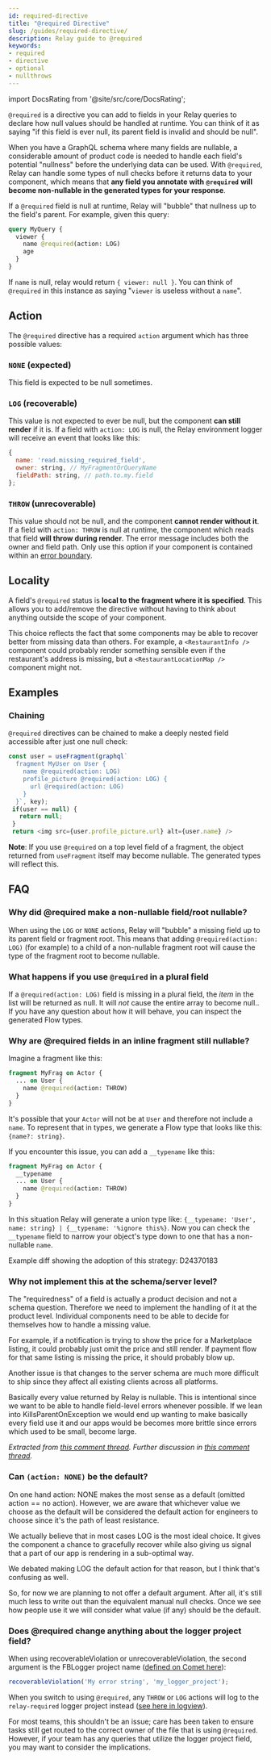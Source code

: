 ```yaml
---
id: required-directive
title: "@required Directive"
slug: /guides/required-directive/
description: Relay guide to @required
keywords:
- required
- directive
- optional
- nullthrows
---
```


import DocsRating from '@site/src/core/DocsRating';

`@required` is a directive you can add to fields in your Relay queries to declare how null values should be handled at runtime. You can think of it as saying "if this field is ever null, its parent field is invalid and should be null".

When you have a GraphQL schema where many fields are nullable, a considerable amount of product code is needed to handle each field's potential "nullness" before the underlying data can be used. With `@required`, Relay can handle some types of null checks before it returns data to your component, which means that **any field you annotate with** **`@required`** **will become non-nullable in the generated types for your response**.

If a `@required` field is null at runtime, Relay will "bubble" that nullness up to the field's parent. For example, given this query:

```graphql
query MyQuery {
  viewer {
    name @required(action: LOG)
    age
  }
}
```

If `name` is null, relay would return `{ viewer: null }`. You can think of `@required` in this instance as saying "`viewer` is useless without a `name`".

## Action

The `@required` directive has a required `action` argument which has three possible values:

### `NONE` (expected)

This field is expected to be null sometimes.

### `LOG` (recoverable)

This value is not expected to ever be null, but the component **can still render** if it is. If a field with `action: LOG` is null, the Relay environment logger will receive an event that looks like this:

```javascript
{
  name: 'read.missing_required_field',
  owner: string, // MyFragmentOrQueryName
  fieldPath: string, // path.to.my.field
};
```

### `THROW` (unrecoverable)

This value should not be null, and the component **cannot render without it**. If a field with `action: THROW` is null at runtime, the component which reads that field **will throw during render**. The error message includes both the owner and field path. Only use this option if your component is contained within an [error boundary](https://react.dev/reference/react/Component#catching-rendering-errors-with-an-error-boundary).

## Locality

A field's `@required` status is **local to the fragment where it is specified**. This allows you to add/remove the directive without having to think about anything outside the scope of your component.

This choice reflects the fact that some components may be able to recover better from missing data than others. For example, a `<RestaurantInfo />` component could probably render something sensible even if the restaurant's address is missing, but a `<RestaurantLocationMap />` component might not.

## Examples

### Chaining

`@required` directives can be chained to make a deeply nested field accessible after just one null check:

```javascript
const user = useFragment(graphql`
  fragment MyUser on User {
    name @required(action: LOG)
    profile_picture @required(action: LOG) {
      url @required(action: LOG)
    }
  }`, key);
 if(user == null) {
   return null;
 }
 return <img src={user.profile_picture.url} alt={user.name} />
```

**Note**: If you use `@required` on a top level field of a fragment, the object returned from `useFragment` itself may become nullable. The generated types will reflect this.

## FAQ

### Why did @required make a non-nullable field/root nullable?

When using the `LOG` or `NONE` actions, Relay will "bubble" a missing field up to its parent field or fragment root. This means that adding `@required(action: LOG)` (for example) to a child of a non-nullable fragment root will cause the type of the fragment root to become nullable.

### What happens if you use `@required` in a plural field

If a `@required(action: LOG)` field is missing in a plural field, the _item_ in the list will be returned as null. It will _not_ cause the entire array to become null.. If you have any question about how it will behave, you can inspect the generated Flow types.

### Why are @required fields in an inline fragment still nullable?

Imagine a fragment like this:

```graphql
fragment MyFrag on Actor {
  ... on User {
    name @required(action: THROW)
  }
}
```

It's possible that your `Actor` will not be at `User` and therefore not include a `name`. To represent that in types, we generate a Flow type that looks like this: `{name?: string}`.

If you encounter this issue, you can add a `__typename` like this:

```graphql
fragment MyFrag on Actor {
  __typename
  ... on User {
    name @required(action: THROW)
  }
}
```

In this situation Relay will generate a union type like: `{__typename: 'User', name: string} | {__typename: '%ignore this%}`. Now you can check the `__typename` field to narrow your object's type down to one that has a non-nullable `name`.

<FbInternalOnly>

Example diff showing the adoption of this strategy: D24370183

</FbInternalOnly>

### Why not implement this at the schema/server level?

The "requiredness" of a field is actually a product decision and not a schema question. Therefore we need to implement the handling of it at the product level. Individual components need to be able to decide for themselves how to handle a missing value.

For example, if a notification is trying to show the price for a Marketplace listing, it could probably just omit the price and still render. If payment flow for that same listing is missing the price, it should probably blow up.

Another issue is that changes to the server schema are much more difficult to ship since they affect all existing clients across all platforms.

Basically every value returned by Relay is nullable. This is intentional since we want to be able to handle field-level errors whenever possible. If we lean into KillsParentOnException we would end up wanting to make basically every field use it and our apps would be becomes more brittle since errors which used to be small, become large.

<FbInternalOnly>

_Extracted from [this comment thread](https://fb.workplace.com/groups/cometeng/permalink/937671436726844/?comment_id=937681186725869)._
_Further discussion in [this comment thread](https://fb.workplace.com/groups/cometeng/permalink/937671436726844/?comment_id=938335873327067)._

</FbInternalOnly>

### Can `(action: NONE)` be the default?

On one hand action: NONE makes the most sense as a default (omitted action == no action). However, we are aware that whichever value we choose as the default will be considered the default action for engineers to choose since it's the path of least resistance.

We actually believe that in most cases LOG is the most ideal choice. It gives the component a chance to gracefully recover while also giving us signal that a part of our app is rendering in a sub-optimal way.

We debated making LOG the default action for that reason, but I think that's confusing as well.

So, for now we are planning to not offer a default argument. After all, it's still much less to write out than the equivalent manual null checks. Once we see how people use it we will consider what value (if any) should be the default.

<FbInternalOnly>

### Does @required change anything about the logger project field?

When using recoverableViolation or unrecoverableViolation, the second argument is the FBLogger project name ([defined on Comet here](https://fburl.com/diffusion/rn99dl4s)):

```javascript
recoverableViolation('My error string', 'my_logger_project');
```

When you switch to using `@required`, any `THROW` or `LOG` actions will log to the `relay-required` logger project instead ([see here in logview](https://fburl.com/logview/l40t7cjv)).

For most teams, this shouldn't be an issue; care has been taken to ensure tasks still get routed to the correct owner of the file that is using `@required`. However, if your team has any queries that utilize the logger project field, you may want to consider the implications.

</FbInternalOnly>
